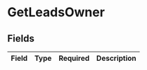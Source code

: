 # GetLeadsOwner


## Fields

| Field       | Type        | Required    | Description |
| ----------- | ----------- | ----------- | ----------- |